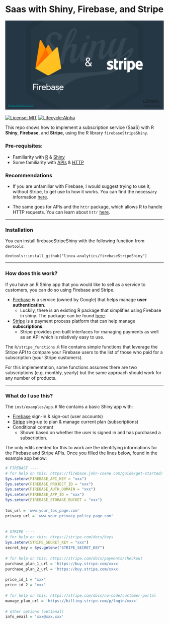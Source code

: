 # Saas with Shiny, Firebase, and Stripe
 
![thumbnail](https://raw.githubusercontent.com/linea-analytics/public/main/img/firebaseStripeShiny.png)

[![License: MIT](https://img.shields.io/badge/License-MIT-yellow.svg)](https://opensource.org/licenses/MIT)
[![Lifecycle:Alpha](https://img.shields.io/badge/Lifecycle-Alpha-7e7E00)](https://r-pkg.org/pkg/linea)

This repo shows how to implement a subscription service (SaaS) with R **Shiny**, **Firebase**, and **Stripe**, using the R library `firebaseStripeShiny`.

### Pre-requisites:
- Familiarity with [R](https://www.r-project.org/) & [Shiny](https://shiny.posit.co/)
- Some familiarity with [APIs](https://www.w3schools.com/js/js_api_intro.asp) & [HTTP](https://www.w3schools.com/whatis/whatis_http.asp)

### Recommendations
- If you are unfamiliar with Firebase, I would suggest trying to use it, without Stripe, to get use to how it works. You can find the necessary information [here](https://firebase.john-coene.com/).

- The same goes for APIs and the `httr` package, which allows R to handle HTTP requests. You can learn about `httr` [here](https://cran.r-project.org/web/packages/httr/vignettes/quickstart.html). 

---

### Installation
You can install firebaseStripeShiny with the following function from `devtools`:
```
devtools::install_github("linea-analytics/firebaseStripeShiny")
```

---

### How does this work?
If you have an R Shiny app that you would like to sell as a service to customers, you can do so using Firebase and Stripe.
- [Firebase](https://firebase.google.com/) is a service (owned by Google) that helps manage **user authentication**.
    - Luckily, there is an existing R package that simplifies using Firebase in shiny. The package can be found [here](https://firebase.john-coene.com/).
- [Stripe](https://stripe.com/gb) is a payment process platform that can help manage **subscriptions**.
    - Stripe provides pre-built interfaces for managing payments as well as an API which is relatively easy to use.

The `R/stripe_functions.R` file contains simple functions that leverage the Stripe API to compare your Firebase users to the list of those who paid for a subscription (your Stripe customers).

For this implementation, some functions assumes there are two subscriptions (e.g. monthly, yearly) but the same approach should work for any number of products.

---

### What do I use this?
The `inst/examples/app.R` file contains a basic Shiny app with:
- [Firebase](https://firebase.google.com/) sign-in & sign-out (user accounts)
- [Stripe](https://stripe.com/gb) sing-up to plan & manage current plan (subscriptions)
- Conditional content 
    - Shown based on whether the user is signed in and has purchased a subscription.

The only edits needed for this to work are the identifying informations for the Firebase and Stripe APIs. Once you filled the lines below, found in the example app below: 

```r
# FIREBASE ----
# for help on this: https://firebase.john-coene.com/guide/get-started/
Sys.setenv(FIREBASE_API_KEY = "xxx")
Sys.setenv(FIREBASE_PROJECT_ID = "xxx")
Sys.setenv(FIREBASE_AUTH_DOMAIN = "xxx")
Sys.setenv(FIREBASE_APP_ID = "xxx")
Sys.setenv(FIREBASE_STORAGE_BUCKET = "xxx")

tos_url = 'www.your_tos_page.com'
privacy_url = 'www.your_privacy_policy_page.com'


# STRIPE ----
# for help on this: https://stripe.com/docs/keys
Sys.setenv(STRIPE_SECRET_KEY = "xxx")
secret_key = Sys.getenv("STRIPE_SECRET_KEY")

# for help on this: https://stripe.com/docs/payments/checkout
purchase_plan_1_url = 'https://buy.stripe.com/xxxx'
purchase_plan_2_url = 'https://buy.stripe.com/xxxx'

price_id_1 = "xxx"
price_id_2 = "xxx"

# for help on this: https://stripe.com/docs/no-code/customer-portal
manage_plan_url = 'https://billing.stripe.com/p/login/xxxx'

# other options (optional)
info_email = 'xxx@xxx.xxx'

```
